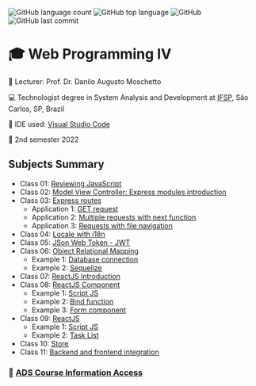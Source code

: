 ![GitHub language count](https://img.shields.io/github/languages/count/jmmarao/ws-web-programming-IV)
![GitHub top language](https://img.shields.io/github/languages/top/jmmarao/ws-web-programming-IV)
![GitHub](https://img.shields.io/github/license/jmmarao/ws-web-programming-IV)
![GitHub last commit](https://img.shields.io/github/last-commit/jmmarao/ws-web-programming-IV)

# :mortar_board: Web Programming IV

:triangular_flag_on_post: Lecturer: Prof. Dr. Danilo Augusto Moschetto

:computer: Technologist degree in System Analysis and Development at [IFSP](https://www.ifsp.edu.br/), São Carlos, SP, Brazil

:ticket: IDE used: [Visual Studio Code](https://code.visualstudio.com/)

:calendar: 2nd semester 2022

## Subjects Summary

- Class 01: [Reviewing JavaScript](https://github.com/jmmarao/ws-web-programming-IV/tree/main/class01)
- Class 02: [Model View Controller: Express modules introduction](https://github.com/jmmarao/ws-web-programming-IV/tree/main/class02)
- Class 03: [Express routes](https://github.com/jmmarao/ws-web-programming-IV/tree/main/class03)
    - Application 1: [GET request](https://github.com/jmmarao/ws-web-programming-IV/blob/main/class03/application1.js)
    - Application 2: [Multiple requests with next function](https://github.com/jmmarao/ws-web-programming-IV/blob/main/class03/application2.js)
    - Application 3: [Requests with file navigation](https://github.com/jmmarao/ws-web-programming-IV/blob/main/class03/application3.js)
- Class 04: [Locale with i18n](https://github.com/jmmarao/ws-web-programming-IV/tree/main/class04)
- Class 05: [JSon Web Token - JWT](https://github.com/jmmarao/ws-web-programming-IV/tree/main/class05)
- Class 06: [Object Relational Mapping](https://github.com/jmmarao/ws-web-programming-IV/tree/main/class06)
    - Example 1: [Database connection](https://github.com/jmmarao/ws-web-programming-IV/tree/main/class06/example1)
    - Example 2: [Sequelize](https://github.com/jmmarao/ws-web-programming-IV/tree/main/class06/example2)
- Class 07: [ReactJS Introduction](https://github.com/jmmarao/ws-web-programming-IV/tree/main/class07)
- Class 08: [ReactJS Component](https://github.com/jmmarao/ws-web-programming-IV/tree/main/class08)
    - Example 1: [Script JS](https://github.com/jmmarao/ws-web-programming-IV/tree/main/class08/example1)
    - Example 2: [Bind function](https://github.com/jmmarao/ws-web-programming-IV/tree/main/class08/example2)
    - Example 3: [Form component](https://github.com/jmmarao/ws-web-programming-IV/tree/main/class08/example3)
- Class 09: [ReactJS](https://github.com/jmmarao/ws-web-programming-IV/tree/main/class09)
    - Example 1: [Script JS](https://github.com/jmmarao/ws-web-programming-IV/tree/main/class09/example1)
    - Example 2: [Task List](https://github.com/jmmarao/ws-web-programming-IV/tree/main/class08/task-list)
- Class 10: [Store](https://github.com/jmmarao/ws-web-programming-IV/tree/main/class10)
- Class 11: [Backend and frontend integration](https://github.com/jmmarao/ws-web-programming-IV/tree/main/class11)

### :link: [ADS Course Information Access](https://scl.ifsp.edu.br/index.php/cursos.html?id=116:ads&catid=61)